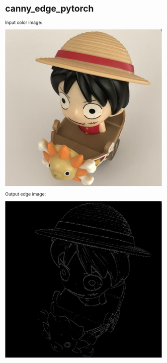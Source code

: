 # canny_edge_pytorch

Input color image:

<img src="https://github.com/shawnyuen/canny_edge_pytorch/blob/main/WechatIMG64.jpg" width="756">

Output edge image:

<img src="https://github.com/shawnyuen/canny_edge_pytorch/blob/main/WechatIMG64_CannyEdges.png" width="756">
